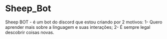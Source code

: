 # Sheep_Bot

Sheep BOT - é um bot do discord que estou criando por 2 motivos: 
1- Quero aprender mais sobre a linguagem e suas interações;
2- É sempre legal descobrir coisas novas.
